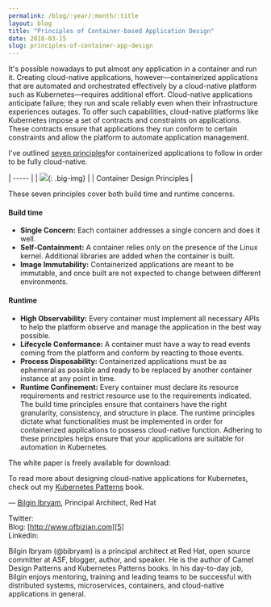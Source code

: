 ```yaml
---
permalink: /blog/:year/:month/:title
layout: blog
title: "Principles of Container-based Application Design"
date: 2018-03-15
slug: principles-of-container-app-design
---
```


It's possible nowadays to put almost any application in a container and run it. Creating cloud-native applications, however—containerized applications that are automated and orchestrated effectively by a cloud-native platform such as Kubernetes—requires additional effort. Cloud-native applications anticipate failure; they run and scale reliably even when their infrastructure experiences outages. To offer such capabilities, cloud-native platforms like Kubernetes impose a set of contracts and constraints on applications. These contracts ensure that applications they run conform to certain constraints and allow the platform to automate application management.

I've outlined [seven principles][1]for containerized applications to follow in order to be fully cloud-native.   

| ----- |
| ![][2]{: .big-img}  |
| Container Design Principles |


These seven principles cover both build time and runtime concerns.  

####  Build time

* **Single Concern:** Each container addresses a single concern and does it well.
* **Self-Containment:** A container relies only on the presence of the Linux kernel. Additional libraries are added when the container is built.
* **Image Immutability:** Containerized applications are meant to be immutable, and once built are not expected to change between different environments.

####  Runtime

* **High Observability:** Every container must implement all necessary APIs to help the platform observe and manage the application in the best way possible.
* **Lifecycle Conformance:** A container must have a way to read events coming from the platform and conform by reacting to those events.
* **Process Disposability:** Containerized applications must be as ephemeral as possible and ready to be replaced by another container instance at any point in time.
* **Runtime Confinement:** Every container must declare its resource requirements and restrict resource use to the requirements indicated.
The build time principles ensure that containers have the right granularity, consistency, and structure in place. The runtime principles dictate what functionalities must be implemented in order for containerized applications to possess cloud-native function. Adhering to these principles helps ensure that your applications are suitable for automation in Kubernetes.

The white paper is freely available for download:   


To read more about designing cloud-native applications for Kubernetes, check out my [Kubernetes Patterns][3] book.

— [Bilgin Ibryam][4], Principal Architect, Red Hat

Twitter:    
Blog: [http://www.ofbizian.com][5]  
Linkedin:

Bilgin Ibryam (@bibryam) is a principal architect at Red Hat, open source committer at ASF, blogger, author, and speaker. He is the author of Camel Design Patterns and Kubernetes Patterns books. In his day-to-day job, Bilgin enjoys mentoring, training and leading teams to be successful with distributed systems, microservices, containers, and cloud-native applications in general.

[1]: https://www.redhat.com/en/resources/cloud-native-container-design-whitepaper
[2]: https://lh5.googleusercontent.com/1XqojkVC0CET1yKCJqZ3-0VWxJ3W8Q74zPLlqnn6eHSJsjHOiBTB7EGUX5o_BOKumgfkxVdgBeLyoyMfMIXwVm9p2QXkq_RRy2mDJG1qEExJDculYL5PciYcWfPAKxF2-DGIdiLw
[3]: http://leanpub.com/k8spatterns/
[4]: http://twitter.com/bibryam
[5]: http://www.ofbizian.com/
